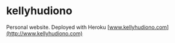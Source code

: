 # kellyhudiono
Personal website. Deployed with Heroku [www.kellyhudiono.com](http://www.kellyhudiono.com)

